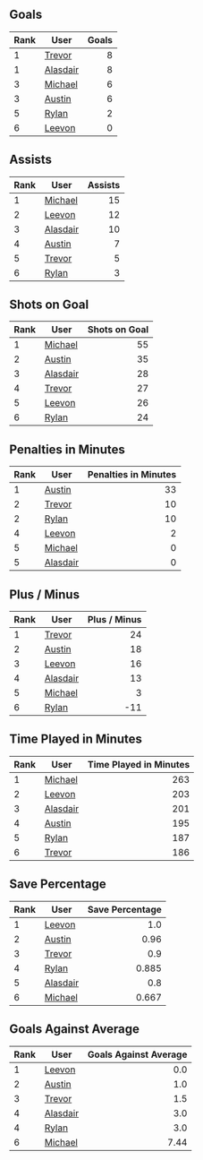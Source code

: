 ## Goals
| Rank | User | Goals |
| :--- | ---- | ---------: |
| 1 | [Trevor](https://github.com/rylancole/world-juniors/blob/master/ROSTERS.md#Trevor) |  8 |
| 1 | [Alasdair](https://github.com/rylancole/world-juniors/blob/master/ROSTERS.md#Alasdair) |  8 |
| 3 | [Michael](https://github.com/rylancole/world-juniors/blob/master/ROSTERS.md#Michael) |  6 |
| 3 | [Austin](https://github.com/rylancole/world-juniors/blob/master/ROSTERS.md#Austin) |  6 |
| 5 | [Rylan](https://github.com/rylancole/world-juniors/blob/master/ROSTERS.md#Rylan) |  2 |
| 6 | [Leevon](https://github.com/rylancole/world-juniors/blob/master/ROSTERS.md#Leevon) |  0 |
## Assists
| Rank | User | Assists |
| :--- | ---- | ---------: |
| 1 | [Michael](https://github.com/rylancole/world-juniors/blob/master/ROSTERS.md#Michael) |  15 |
| 2 | [Leevon](https://github.com/rylancole/world-juniors/blob/master/ROSTERS.md#Leevon) |  12 |
| 3 | [Alasdair](https://github.com/rylancole/world-juniors/blob/master/ROSTERS.md#Alasdair) |  10 |
| 4 | [Austin](https://github.com/rylancole/world-juniors/blob/master/ROSTERS.md#Austin) |  7 |
| 5 | [Trevor](https://github.com/rylancole/world-juniors/blob/master/ROSTERS.md#Trevor) |  5 |
| 6 | [Rylan](https://github.com/rylancole/world-juniors/blob/master/ROSTERS.md#Rylan) |  3 |
## Shots on Goal
| Rank | User | Shots on Goal |
| :--- | ---- | ---------: |
| 1 | [Michael](https://github.com/rylancole/world-juniors/blob/master/ROSTERS.md#Michael) |  55 |
| 2 | [Austin](https://github.com/rylancole/world-juniors/blob/master/ROSTERS.md#Austin) |  35 |
| 3 | [Alasdair](https://github.com/rylancole/world-juniors/blob/master/ROSTERS.md#Alasdair) |  28 |
| 4 | [Trevor](https://github.com/rylancole/world-juniors/blob/master/ROSTERS.md#Trevor) |  27 |
| 5 | [Leevon](https://github.com/rylancole/world-juniors/blob/master/ROSTERS.md#Leevon) |  26 |
| 6 | [Rylan](https://github.com/rylancole/world-juniors/blob/master/ROSTERS.md#Rylan) |  24 |
## Penalties in Minutes
| Rank | User | Penalties in Minutes |
| :--- | ---- | ---------: |
| 1 | [Austin](https://github.com/rylancole/world-juniors/blob/master/ROSTERS.md#Austin) |  33 |
| 2 | [Trevor](https://github.com/rylancole/world-juniors/blob/master/ROSTERS.md#Trevor) |  10 |
| 2 | [Rylan](https://github.com/rylancole/world-juniors/blob/master/ROSTERS.md#Rylan) |  10 |
| 4 | [Leevon](https://github.com/rylancole/world-juniors/blob/master/ROSTERS.md#Leevon) |  2 |
| 5 | [Michael](https://github.com/rylancole/world-juniors/blob/master/ROSTERS.md#Michael) |  0 |
| 5 | [Alasdair](https://github.com/rylancole/world-juniors/blob/master/ROSTERS.md#Alasdair) |  0 |
## Plus / Minus
| Rank | User | Plus / Minus |
| :--- | ---- | ---------: |
| 1 | [Trevor](https://github.com/rylancole/world-juniors/blob/master/ROSTERS.md#Trevor) |  24 |
| 2 | [Austin](https://github.com/rylancole/world-juniors/blob/master/ROSTERS.md#Austin) |  18 |
| 3 | [Leevon](https://github.com/rylancole/world-juniors/blob/master/ROSTERS.md#Leevon) |  16 |
| 4 | [Alasdair](https://github.com/rylancole/world-juniors/blob/master/ROSTERS.md#Alasdair) |  13 |
| 5 | [Michael](https://github.com/rylancole/world-juniors/blob/master/ROSTERS.md#Michael) |  3 |
| 6 | [Rylan](https://github.com/rylancole/world-juniors/blob/master/ROSTERS.md#Rylan) |  -11 |
## Time Played in Minutes
| Rank | User | Time Played in Minutes |
| :--- | ---- | ---------: |
| 1 | [Michael](https://github.com/rylancole/world-juniors/blob/master/ROSTERS.md#Michael) |  263 |
| 2 | [Leevon](https://github.com/rylancole/world-juniors/blob/master/ROSTERS.md#Leevon) |  203 |
| 3 | [Alasdair](https://github.com/rylancole/world-juniors/blob/master/ROSTERS.md#Alasdair) |  201 |
| 4 | [Austin](https://github.com/rylancole/world-juniors/blob/master/ROSTERS.md#Austin) |  195 |
| 5 | [Rylan](https://github.com/rylancole/world-juniors/blob/master/ROSTERS.md#Rylan) |  187 |
| 6 | [Trevor](https://github.com/rylancole/world-juniors/blob/master/ROSTERS.md#Trevor) |  186 |
## Save Percentage
| Rank | User | Save Percentage |
| :--- | ---- | ---------: |
| 1 | [Leevon](https://github.com/rylancole/world-juniors/blob/master/ROSTERS.md#Leevon) |  1.0 |
| 2 | [Austin](https://github.com/rylancole/world-juniors/blob/master/ROSTERS.md#Austin) |  0.96 |
| 3 | [Trevor](https://github.com/rylancole/world-juniors/blob/master/ROSTERS.md#Trevor) |  0.9 |
| 4 | [Rylan](https://github.com/rylancole/world-juniors/blob/master/ROSTERS.md#Rylan) |  0.885 |
| 5 | [Alasdair](https://github.com/rylancole/world-juniors/blob/master/ROSTERS.md#Alasdair) |  0.8 |
| 6 | [Michael](https://github.com/rylancole/world-juniors/blob/master/ROSTERS.md#Michael) |  0.667 |
## Goals Against Average
| Rank | User | Goals Against Average |
| :--- | ---- | ---------: |
| 1 | [Leevon](https://github.com/rylancole/world-juniors/blob/master/ROSTERS.md#Leevon) |  0.0 |
| 2 | [Austin](https://github.com/rylancole/world-juniors/blob/master/ROSTERS.md#Austin) |  1.0 |
| 3 | [Trevor](https://github.com/rylancole/world-juniors/blob/master/ROSTERS.md#Trevor) |  1.5 |
| 4 | [Alasdair](https://github.com/rylancole/world-juniors/blob/master/ROSTERS.md#Alasdair) |  3.0 |
| 4 | [Rylan](https://github.com/rylancole/world-juniors/blob/master/ROSTERS.md#Rylan) |  3.0 |
| 6 | [Michael](https://github.com/rylancole/world-juniors/blob/master/ROSTERS.md#Michael) |  7.44 |
